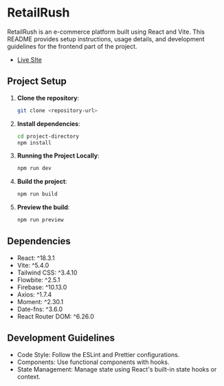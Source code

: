 # RetailRush

RetailRush is an e-commerce platform built using React and Vite. This README provides setup instructions, usage details, and development guidelines for the frontend part of the project.

- [Live SIte](https://retailrush-clitent.web.app/)

## Project Setup

1. **Clone the repository**:

   ```bash
   git clone <repository-url>

   ```

2. **Install dependencies**:

   ```bash
   cd project-directory
   npm install

   ```

3. **Running the Project Locally**:

   ```bash
   npm run dev

   ```

4. **Build the project**:

   ```bash
   npm run build

   ```

5. **Preview the build**:
   ```bash
   npm run preview

## Dependencies

- React: ^18.3.1
- Vite: ^5.4.0
- Tailwind CSS: ^3.4.10
- Flowbite: ^2.5.1
- Firebase: ^10.13.0
- Axios: ^1.7.4
- Moment: ^2.30.1
- Date-fns: ^3.6.0
- React Router DOM: ^6.26.0

## Development Guidelines

- Code Style: Follow the ESLint and Prettier configurations.
- Components: Use functional components with hooks.
- State Management: Manage state using React's built-in state hooks or context.